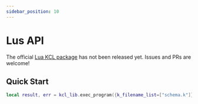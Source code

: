 ```yaml
---
sidebar_position: 10
---
```


# Lus API

The official [Lua KCL package](https://github.com/kcl-lang/lib/tree/main/lua) has not been released yet. Issues and PRs are welcome!

## Quick Start

```lua
local result, err = kcl_lib.exec_program({k_filename_list=["schema.k"]})
```
